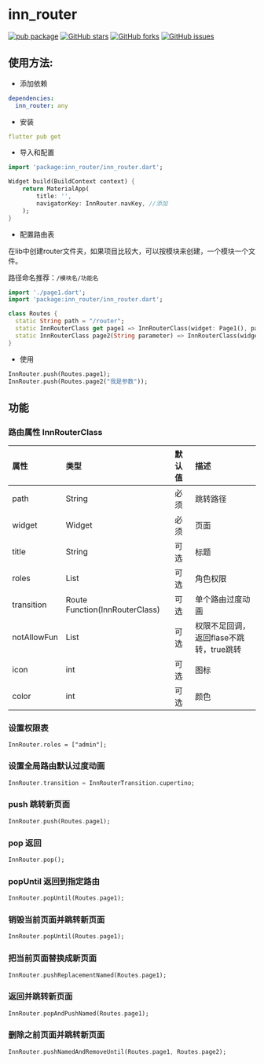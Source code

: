 <!--
 * @Description: 
 * @Version: 1.0
 * @Autor: lqrui.cn
 * @Date: 2020-01-03 16:18:32
 * @LastEditors  : lqrui.cn
 * @LastEditTime : 2020-01-04 17:52:39
 -->
 
# inn_router

[![pub package](https://img.shields.io/pub/v/inn_router.svg)](https://pub.dartlang.org/packages/inn_router)
[![GitHub stars](https://img.shields.io/github/stars/CodeInn1024/inn_router)](https://github.com/CodeInn1024/inn_router/stargazers) 
[![GitHub forks](https://img.shields.io/github/forks/CodeInn1024/inn_router)](https://github.com/CodeInn1024/inn_router/network) 
[![GitHub issues](https://img.shields.io/github/issues/CodeInn1024/inn_router)](https://github.com/CodeInn1024/inn_router/issues)


## 使用方法:

*  添加依赖

```yaml
dependencies:
  inn_router: any
```

* 安装

```yaml
flutter pub get
```

* 导入和配置

```dart
import 'package:inn_router/inn_router.dart';

Widget build(BuildContext context) {
	return MaterialApp(
		title: '',
		navigatorKey: InnRouter.navKey, //添加
	);
}
```

* 配置路由表

在lib中创建router文件夹，如果项目比较大，可以按模块来创建，一个模块一个文件。

路径命名推荐：`/模块名/功能名`

```dart
import './page1.dart';
import 'package:inn_router/inn_router.dart';

class Routes {
  static String path = "/router";
  static InnRouterClass get page1 => InnRouterClass(widget: Page1(), path: "$path/page1");
  static InnRouterClass page2(String parameter) => InnRouterClass(widget: Page1(parameter:parameter), path: "$path/page2");
}
```

* 使用

```dart
InnRouter.push(Routes.page1);
InnRouter.push(Routes.page2("我是参数"));
```

## 功能

### 路由属性 InnRouterClass

| 属性        | 类型                                    | 默认值 | 描述                                    |
| :---------- | :-------------------------------------- | :----- | :-------------------------------------- |
| path        | String                                  | 必须   | 跳转路径                                |
| widget      | Widget                                  | 必须   | 页面                                    |
| title       | String                                  | 可选   | 标题                                    |
| roles       | List<String>                            | 可选   | 角色权限                                |
| transition  | Route<dynamic> Function(InnRouterClass) | 可选   | 单个路由过度动画                        |
| notAllowFun | List<String>                            | 可选   | 权限不足回调，返回flase不跳转，true跳转 |
| icon        | int                                     | 可选   | 图标                                    |
| color       | int                                     | 可选   | 颜色                                    |

### 设置权限表
```
InnRouter.roles = ["admin"];
```

### 设置全局路由默认过度动画
```dart
InnRouter.transition = InnRouterTransition.cupertino;
```

### push 跳转新页面
```dart
InnRouter.push(Routes.page1);
```

### pop 返回
```dart
InnRouter.pop();
```

### popUntil 返回到指定路由
```dart
InnRouter.popUntil(Routes.page1);
```

### 销毁当前页面并跳转新页面
```dart
InnRouter.popUntil(Routes.page1);
```

### 把当前页面替换成新页面
```dart
InnRouter.pushReplacementNamed(Routes.page1);
```

### 返回并跳转新页面
```dart
InnRouter.popAndPushNamed(Routes.page1);
```

### 删除之前页面并跳转新页面
```dart
InnRouter.pushNamedAndRemoveUntil(Routes.page1, Routes.page2);
```